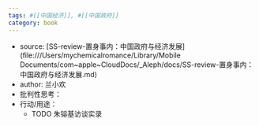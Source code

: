 ```yaml
---
tags: #[[中国经济]], #[[中国政府]]
category: book
---
```


- source: [SS-review-置身事内：中国政府与经济发展](file:///Users/mychemicalromance/Library/Mobile Documents/com~apple~CloudDocs/_Aleph/docs/SS-review-置身事内：中国政府与经济发展.md)
- author: 兰小欢
- 批判性思考：
- 行动/用途：
	- TODO 朱镕基访谈实录
